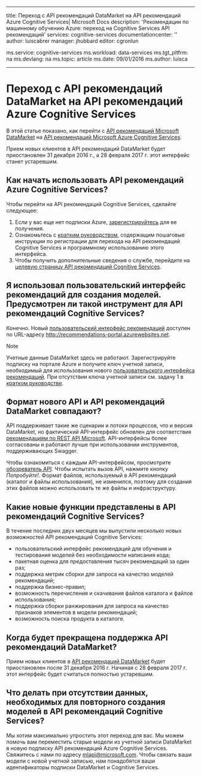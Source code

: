 
---
title: Переход с API рекомендаций DataMarket на API рекомендаций Azure Cognitive Services| Microsoft Docs
description: 'Рекомендации по машинному обучению Azure: переход на Cognitive Services API рекомендаций'
services: cognitive-services
documentationcenter: ''
author: luiscabrer
manager: jhubbard
editor: cgronlun

ms.service: cognitive-services
ms.workload: data-services
ms.tgt_pltfrm: na
ms.devlang: na
ms.topic: article
ms.date: 09/01/2016
ms.author: luisca

---
# Переход с API рекомендаций DataMarket на API рекомендаций Azure Cognitive Services
В этой статье показано, как перейти с [API рекомендаций Microsoft DataMarket](https://datamarket.azure.com/dataset/amla/recommendations) на [API рекомендаций Microsoft Azure Cognitive Services](https://www.microsoft.com/cognitive-services/ru-RU/recommendations-api).

Прием новых клиентов в API рекомендаций DataMarket будет приостановлен 31 декабря 2016 г., а 28 февраля 2017 г. этот интерфейс станет устаревшим.

## Как начать использовать API рекомендаций Azure Cognitive Services?
Чтобы перейти на API рекомендаций Cognitive Services, сделайте следующее:

1. Если у вас еще нет подписки Azure, [зарегистрируйтесь](https://portal.azure.com/#create/Microsoft.CognitiveServices/apitype/Recommendations/pricingtier/S1) для ее получения.
2. Ознакомьтесь с [кратким руководством](cognitive-services-recommendations-quick-start.md), содержащим пошаговые инструкции по регистрации для перехода на API рекомендаций Cognitive Services и программному использованию этого интерфейса.
3. Чтобы получить дополнительные сведения о службе, перейдите на [целевую страницу API рекомендаций Cognitive Services](https://www.microsoft.com/cognitive-services/ru-RU/recommendations-api).

## Я использовал пользовательский интерфейс рекомендаций для создания моделей. Предусмотрен ли такой инструмент для API рекомендаций Cognitive Services?
Конечно. Новый [пользовательский интерфейс рекомендаций](http://recommendations-portal.azurewebsites.net/) доступен по URL-адресу http://recommendations-portal.azurewebsites.net.

> [!NOTE]
> Учетные данные DataMarket здесь не работают. Зарегистрируйте подписку на портале Azure и получите ключ учетной записи, необходимый для использования нового [пользовательского интерфейса рекомендаций](http://recommendations-portal.azurewebsites.net/). При отсутствии ключа учетной записи см. задачу 1 в [кратком руководстве](cognitive-services-recommendations-quick-start.md).
> 
> 

## Формат нового API и API рекомендаций DataMarket совпадают?
API поддерживает такие же сценарии и потоки процессов, что и версия DataMarket, но фактический API-интерфейс обновлен для соответствия [рекомендациям по REST API Microsoft](https://github.com/Microsoft/api-guidelines/blob/master/Guidelines.md). API-интерфейсы более согласованы и работают лучше при использовании инструментов, поддерживающих Swagger.

Чтобы ознакомиться с каждым API-интерфейсом, просмотрите [обозреватель API](https://westus.dev.cognitive.microsoft.com/docs/services/Recommendations.V4.0/operations/56f30d77eda5650db055a3db). Чтобы испытать вызов API, нажмите кнопку *Попробуйте!*. Формат файлов, используемый в API рекомендаций (каталог и файлы использования), не изменился, поэтому для создания этих файлов можно использовать те же файлы и инфраструктуру.

## Какие новые функции представлены в API рекомендаций Cognitive Services?
В течение последних двух месяцев мы выпустили несколько новых возможностей API рекомендаций Cognitive Services:

* пользовательский интерфейс рекомендаций для обучения и тестирования моделей без необходимости написания кода;
* пакетная оценка для предоставления тысяч рекомендаций за один раз;
* поддержка метрик сборки для запроса на качество моделей рекомендаций;
* поддержка бизнес-правил;
* возможность перечисления и скачивания файлов каталога и файлов использования;
* поддержка сборки ранжирования для запроса на качество признаков элементов в модели рекомендаций;
* возможность поиска продукта в каталоге.

## Когда будет прекращена поддержка API рекомендаций DataMarket?
Прием новых клиентов в [API рекомендаций DataMarket](https://datamarket.azure.com/dataset/amla/recommendations) будет приостановлен после 31 декабря 2016 г. Начиная с 28 февраля 2017 г. этот интерфейс будет считаться полностью устаревшим.

## Что делать при отсутствии данных, необходимых для повторного создания моделей в API рекомендаций Cognitive Services?
Мы хотим максимально упростить этот переход для вас. Мы можем помочь вам переместить старые модели из учетной записи DataMarket в новую подписку API рекомендаций Azure Cognitive Services. Свяжитесь с нами по адресу [mlapi@microsoft.com](mailto://mlapi@microsoft.com). Чтобы связать ваши модели с новой учетной записью, нам понадобятся ваши идентификаторы подписки DataMarket и Cognitive Services.

<!---HONumber=AcomDC_0914_2016-->